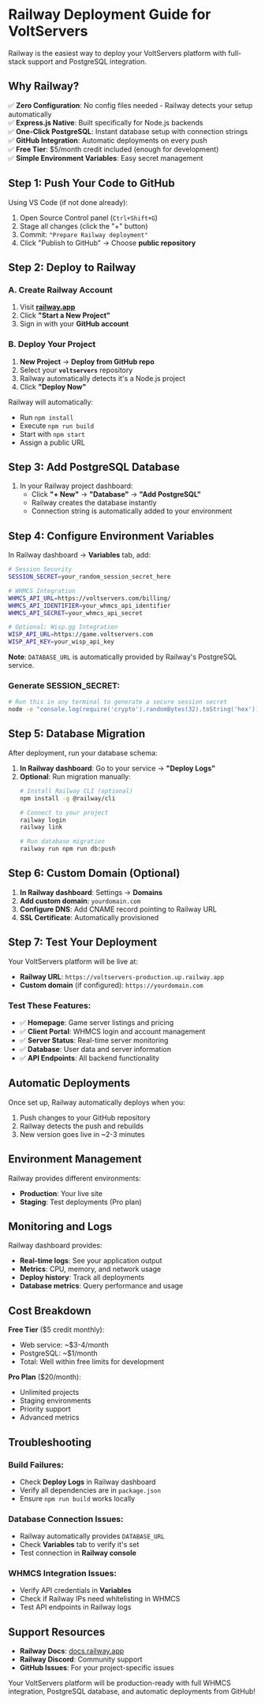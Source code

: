 # Railway Deployment Guide for VoltServers

Railway is the easiest way to deploy your VoltServers platform with full-stack support and PostgreSQL integration.

## Why Railway?

✅ **Zero Configuration**: No config files needed - Railway detects your setup automatically  
✅ **Express.js Native**: Built specifically for Node.js backends  
✅ **One-Click PostgreSQL**: Instant database setup with connection strings  
✅ **GitHub Integration**: Automatic deployments on every push  
✅ **Free Tier**: $5/month credit included (enough for development)  
✅ **Simple Environment Variables**: Easy secret management  

## Step 1: Push Your Code to GitHub

Using VS Code (if not done already):
1. Open Source Control panel (`Ctrl+Shift+G`)
2. Stage all changes (click the "+" button)
3. Commit: `"Prepare Railway deployment"`
4. Click "Publish to GitHub" → Choose **public repository**

## Step 2: Deploy to Railway

### A. Create Railway Account
1. Visit **[railway.app](https://railway.app)**
2. Click **"Start a New Project"**
3. Sign in with your **GitHub account**

### B. Deploy Your Project
1. **New Project** → **Deploy from GitHub repo**
2. Select your **`voltservers`** repository
3. Railway automatically detects it's a Node.js project
4. Click **"Deploy Now"**

Railway will automatically:
- Run `npm install`
- Execute `npm run build` 
- Start with `npm start`
- Assign a public URL

## Step 3: Add PostgreSQL Database

1. In your Railway project dashboard:
   - Click **"+ New"** → **"Database"** → **"Add PostgreSQL"**
   - Railway creates the database instantly
   - Connection string is automatically added to your environment

## Step 4: Configure Environment Variables

In Railway dashboard → **Variables** tab, add:

```bash
# Session Security
SESSION_SECRET=your_random_session_secret_here

# WHMCS Integration  
WHMCS_API_URL=https://voltservers.com/billing/
WHMCS_API_IDENTIFIER=your_whmcs_api_identifier
WHMCS_API_SECRET=your_whmcs_api_secret

# Optional: Wisp.gg Integration
WISP_API_URL=https://game.voltservers.com
WISP_API_KEY=your_wisp_api_key
```

**Note**: `DATABASE_URL` is automatically provided by Railway's PostgreSQL service.

### Generate SESSION_SECRET:
```bash
# Run this in any terminal to generate a secure session secret
node -e "console.log(require('crypto').randomBytes(32).toString('hex'))"
```

## Step 5: Database Migration

After deployment, run your database schema:

1. **In Railway dashboard**: Go to your service → **"Deploy Logs"**
2. **Optional**: Run migration manually:
   ```bash
   # Install Railway CLI (optional)
   npm install -g @railway/cli
   
   # Connect to your project
   railway login
   railway link
   
   # Run database migration
   railway run npm run db:push
   ```

## Step 6: Custom Domain (Optional)

1. **In Railway dashboard**: Settings → **Domains**
2. **Add custom domain**: `yourdomain.com`
3. **Configure DNS**: Add CNAME record pointing to Railway URL
4. **SSL Certificate**: Automatically provisioned

## Step 7: Test Your Deployment

Your VoltServers platform will be live at:
- **Railway URL**: `https://voltservers-production.up.railway.app`
- **Custom domain** (if configured): `https://yourdomain.com`

### Test These Features:
- ✅ **Homepage**: Game server listings and pricing
- ✅ **Client Portal**: WHMCS login and account management  
- ✅ **Server Status**: Real-time server monitoring
- ✅ **Database**: User data and server information
- ✅ **API Endpoints**: All backend functionality

## Automatic Deployments

Once set up, Railway automatically deploys when you:
1. Push changes to your GitHub repository
2. Railway detects the push and rebuilds
3. New version goes live in ~2-3 minutes

## Environment Management

Railway provides different environments:
- **Production**: Your live site
- **Staging**: Test deployments (Pro plan)

## Monitoring and Logs

Railway dashboard provides:
- **Real-time logs**: See your application output
- **Metrics**: CPU, memory, and network usage  
- **Deploy history**: Track all deployments
- **Database metrics**: Query performance and usage

## Cost Breakdown

**Free Tier** ($5 credit monthly):
- Web service: ~$3-4/month
- PostgreSQL: ~$1/month  
- Total: Well within free limits for development

**Pro Plan** ($20/month):
- Unlimited projects
- Staging environments
- Priority support
- Advanced metrics

## Troubleshooting

### Build Failures:
- Check **Deploy Logs** in Railway dashboard
- Verify all dependencies are in `package.json`
- Ensure `npm run build` works locally

### Database Connection Issues:
- Railway automatically provides `DATABASE_URL`
- Check **Variables** tab to verify it's set
- Test connection in **Railway console**

### WHMCS Integration Issues:
- Verify API credentials in **Variables**
- Check if Railway IPs need whitelisting in WHMCS
- Test API endpoints in Railway logs

## Support Resources

- **Railway Docs**: [docs.railway.app](https://docs.railway.app)
- **Railway Discord**: Community support
- **GitHub Issues**: For your project-specific issues

Your VoltServers platform will be production-ready with full WHMCS integration, PostgreSQL database, and automatic deployments from GitHub!